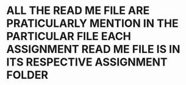 # ALL THE READ ME FILE ARE PRATICULARLY MENTION IN THE PARTICULAR FILE EACH ASSIGNMENT READ ME FILE IS IN ITS RESPECTIVE ASSIGNMENT FOLDER